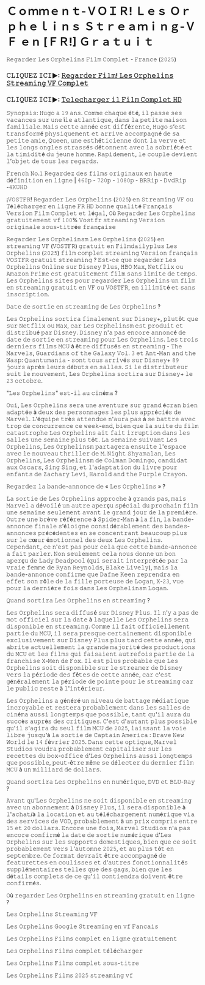 # Ｃｏｍｍｅｎｔ-ＶＯＩＲ! Ｌｅｓ Ｏｒｐｈｅｌｉｎｓ Ｓｔｒｅａｍｉｎｇ-ＶＦ ｅｎ [ＦＲ!] Ｇｒａｔｕｉｔ

𝚁𝚎𝚐𝚊𝚛𝚍𝚎𝚛 𝙻𝚎𝚜 𝙾𝚛𝚙𝚑𝚎𝚕𝚒𝚗𝚜 𝙵𝚒𝚕𝚖 𝙲𝚘𝚖𝚙𝚕𝚎𝚝 - 𝙵𝚛𝚊𝚗𝚌𝚎 (𝟸𝟶𝟸𝟻)

### 𝙲𝙻𝙸𝚀𝚄𝙴𝚉 𝙸𝙲𝙸►: [𝚁𝚎𝚐𝚊𝚛𝚍𝚎𝚛 𝙵𝚒𝚕𝚖! 𝙻𝚎𝚜 𝙾𝚛𝚙𝚑𝚎𝚕𝚒𝚗𝚜 𝚂𝚝𝚛𝚎𝚊𝚖𝚒𝚗𝚐 𝚅𝙵 𝙲𝚘𝚖𝚙𝚕𝚎𝚝](https://t.co/A2n0NMY7uJ)

### 𝙲𝙻𝙸𝚀𝚄𝙴𝚉 𝙸𝙲𝙸►: [𝚃𝚎𝚕𝚎𝚌𝚑𝚊𝚛𝚐𝚎𝚛 𝚒𝚕 𝙵𝚒𝚕𝚖 𝙲𝚘𝚖𝚙𝚕𝚎𝚝 𝙷𝙳](https://t.co/A2n0NMY7uJ)

𝚂𝚢𝚗𝚘𝚙𝚜𝚒𝚜: 𝙷𝚞𝚐𝚘 𝚊 𝟷𝟿 𝚊𝚗𝚜. 𝙲𝚘𝚖𝚖𝚎 𝚌𝚑𝚊𝚚𝚞𝚎 é𝚝é, 𝚒𝚕 𝚙𝚊𝚜𝚜𝚎 𝚜𝚎𝚜 𝚟𝚊𝚌𝚊𝚗𝚌𝚎𝚜 𝚜𝚞𝚛 𝚞𝚗𝚎 î𝚕𝚎 𝚊𝚝𝚕𝚊𝚗𝚝𝚒𝚚𝚞𝚎, 𝚍𝚊𝚗𝚜 𝚕𝚊 𝚙𝚎𝚝𝚒𝚝𝚎 𝚖𝚊𝚒𝚜𝚘𝚗 𝚏𝚊𝚖𝚒𝚕𝚒𝚊𝚕𝚎. 𝙼𝚊𝚒𝚜 𝚌𝚎𝚝𝚝𝚎 𝚊𝚗𝚗é𝚎 𝚎𝚜𝚝 𝚍𝚒𝚏𝚏é𝚛𝚎𝚗𝚝𝚎, 𝙷𝚞𝚐𝚘 𝚜’𝚎𝚜𝚝 𝚝𝚛𝚊𝚗𝚜𝚏𝚘𝚛𝚖é 𝚙𝚑𝚢𝚜𝚒𝚚𝚞𝚎𝚖𝚎𝚗𝚝 𝚎𝚝 𝚊𝚛𝚛𝚒𝚟𝚎 𝚊𝚌𝚌𝚘𝚖𝚙𝚊𝚐𝚗é 𝚍𝚎 𝚜𝚊 𝚙𝚎𝚝𝚒𝚝𝚎 𝚊𝚖𝚒𝚎, 𝚀𝚞𝚎𝚎𝚗, 𝚞𝚗𝚎 𝚎𝚜𝚝𝚑é𝚝𝚒𝚌𝚒𝚎𝚗𝚗𝚎 𝚍𝚘𝚗𝚝 𝚕𝚊 𝚟𝚎𝚛𝚟𝚎 𝚎𝚝 𝚕𝚎𝚜 𝚕𝚘𝚗𝚐𝚜 𝚘𝚗𝚐𝚕𝚎𝚜 𝚜𝚝𝚛𝚊𝚜𝚜é𝚜 𝚍é𝚝𝚘𝚗𝚗𝚎𝚗𝚝 𝚊𝚟𝚎𝚌 𝚕𝚊 𝚜𝚘𝚋𝚛𝚒é𝚝é 𝚎𝚝 𝚕𝚊 𝚝𝚒𝚖𝚒𝚍𝚒𝚝é 𝚍𝚞 𝚓𝚎𝚞𝚗𝚎 𝚑𝚘𝚖𝚖𝚎. 𝚁𝚊𝚙𝚒𝚍𝚎𝚖𝚎𝚗𝚝, 𝚕𝚎 𝚌𝚘𝚞𝚙𝚕𝚎 𝚍𝚎𝚟𝚒𝚎𝚗𝚝 𝚕’𝚘𝚋𝚓𝚎𝚝 𝚍𝚎 𝚝𝚘𝚞𝚜 𝚕𝚎𝚜 𝚛𝚎𝚐𝚊𝚛𝚍𝚜.

𝙵𝚛𝚎𝚗𝚌𝚑 𝙽𝚘.𝟷 𝚁𝚎𝚐𝚊𝚛𝚍𝚎𝚣 𝚍𝚎𝚜 𝚏𝚒𝚕𝚖𝚜 𝚘𝚛𝚒𝚐𝚒𝚗𝚊𝚞𝚡 𝚎𝚗 𝚑𝚊𝚞𝚝𝚎 𝚍é𝚏𝚒𝚗𝚒𝚝𝚒𝚘𝚗 𝚎𝚗 𝚕𝚒𝚐𝚗𝚎 | 𝟺𝟼𝟶𝚙 - 𝟽𝟸𝟶𝚙 - 𝟷𝟶𝟾𝟶𝚙 - 𝙱𝚁𝚁𝚒𝚙 - 𝙳𝚟𝚍𝚁𝚒𝚙 -𝟺𝙺𝚄𝙷𝙳

¡𝚅𝙾𝚂𝚃𝙵𝚁! 𝚁𝚎𝚐𝚊𝚛𝚍𝚎𝚛 𝙻𝚎𝚜 𝙾𝚛𝚙𝚑𝚎𝚕𝚒𝚗𝚜 (𝟸𝟶𝟸𝟻) 𝚎𝚗 𝚂𝚝𝚛𝚎𝚊𝚖𝚒𝚗𝚐 𝚅𝙵 𝚘𝚞 𝚃é𝚕é𝚌𝚑𝚊𝚛𝚐𝚎𝚛 𝚎𝚗 𝚕𝚒𝚐𝚗𝚎 𝙵𝚁 𝙷𝙳 𝚋𝚘𝚗𝚗𝚎 𝚚𝚞𝚊𝚕𝚒𝚝é 𝙵𝚛𝚊𝚗ç𝚊𝚒𝚜 𝚅𝚎𝚛𝚜𝚒𝚘𝚗 𝙵𝚒𝚕𝚖 𝙲𝚘𝚖𝚙𝚕𝚎𝚝 𝚎𝚝 𝚕é𝚐𝚊𝚕, 𝙾ù 𝚁𝚎𝚐𝚊𝚛𝚍𝚎𝚛 𝙻𝚎𝚜 𝙾𝚛𝚙𝚑𝚎𝚕𝚒𝚗𝚜 𝚐𝚛𝚊𝚝𝚞𝚒𝚝𝚎𝚖𝚎𝚗𝚝 𝚟𝚏 𝟷𝟶𝟶% 𝚅𝚘𝚜𝚝𝚏𝚛 𝚜𝚝𝚛𝚎𝚊𝚖𝚒𝚗𝚐 𝚅𝚎𝚛𝚜𝚒𝚘𝚗 𝚘𝚛𝚒𝚐𝚒𝚗𝚊𝚕𝚎 𝚜𝚘𝚞𝚜-𝚝𝚒𝚝𝚛é𝚎 𝚏𝚛𝚊𝚗ç𝚊𝚒𝚜𝚎

𝚁𝚎𝚐𝚊𝚛𝚍𝚎𝚛 𝙻𝚎𝚜 𝙾𝚛𝚙𝚑𝚎𝚕𝚒𝚗𝚜𝚖 𝙻𝚎𝚜 𝙾𝚛𝚙𝚑𝚎𝚕𝚒𝚗𝚜 (𝟸𝟶𝟸𝟻) 𝚎𝚗 𝚜𝚝𝚛𝚎𝚊𝚖𝚒𝚗𝚐 𝚅𝙵 (𝚅𝙾𝚂𝚃𝙵𝚁) 𝚐𝚛𝚊𝚝𝚞𝚒𝚝 𝚎𝚗 𝙵𝚒𝚕𝚖𝚍𝚊𝚒𝚕𝚢𝚙𝚕𝚞𝚜 𝙻𝚎𝚜 𝙾𝚛𝚙𝚑𝚎𝚕𝚒𝚗𝚜 (𝟸𝟶𝟸𝟻) 𝚏𝚒𝚕𝚖 𝚌𝚘𝚖𝚙𝚕𝚎𝚝 𝚜𝚝𝚛𝚎𝚊𝚖𝚒𝚗𝚐 𝚅𝚎𝚛𝚜𝚒𝚘𝚗 𝚏𝚛𝚊𝚗ç𝚊𝚒𝚜 𝚅𝙾𝚂𝚃𝙵𝚁 𝚐𝚛𝚊𝚝𝚞𝚒𝚝 𝚜𝚝𝚛𝚎𝚊𝚖𝚒𝚗𝚐 ? 𝙴𝚜𝚝-𝚌𝚎 𝚚𝚞𝚎 𝚛𝚎𝚐𝚊𝚛𝚍𝚎𝚛 𝙻𝚎𝚜 𝙾𝚛𝚙𝚑𝚎𝚕𝚒𝚗𝚜 𝙾𝚗𝚕𝚒𝚗𝚎 𝚜𝚞𝚛 𝙳𝚒𝚜𝚗𝚎𝚢 𝙿𝚕𝚞𝚜, 𝙷𝙱𝙾 𝙼𝚊𝚡, 𝙽𝚎𝚝𝚏𝚕𝚒𝚡 𝚘𝚞 𝙰𝚖𝚊𝚣𝚘𝚗 𝙿𝚛𝚒𝚖𝚎 𝚎𝚜𝚝 𝚐𝚛𝚊𝚝𝚞𝚒𝚝𝚎𝚖𝚎𝚗𝚝 𝚏𝚒𝚕𝚖 𝚜𝚊𝚗𝚜 𝚕𝚒𝚖𝚒𝚝𝚎 𝚍𝚎 𝚝𝚎𝚖𝚙𝚜. 𝙻𝚎𝚜 𝙾𝚛𝚙𝚑𝚎𝚕𝚒𝚗𝚜 𝚜𝚒𝚝𝚎𝚜 𝚙𝚘𝚞𝚛 𝚛𝚎𝚐𝚊𝚛𝚍𝚎𝚛 𝙻𝚎𝚜 𝙾𝚛𝚙𝚑𝚎𝚕𝚒𝚗𝚜 𝚞𝚗 𝚏𝚒𝚕𝚖 𝚎𝚗 𝚜𝚝𝚛𝚎𝚊𝚖𝚒𝚗𝚐 𝚐𝚛𝚊𝚝𝚞𝚒𝚝 𝚎𝚗 𝚅𝙵 𝚘𝚞 𝚅𝙾𝚂𝚃𝙵𝚁, 𝚎𝚗 𝚒𝚕𝚕𝚒𝚖𝚒𝚝é 𝚎𝚝 𝚜𝚊𝚗𝚜 𝚒𝚗𝚜𝚌𝚛𝚒𝚙𝚝𝚒𝚘𝚗.

𝙳𝚊𝚝𝚎 𝚍𝚎 𝚜𝚘𝚛𝚝𝚒𝚎 𝚎𝚗 𝚜𝚝𝚛𝚎𝚊𝚖𝚒𝚗𝚐 𝚍𝚎 𝙻𝚎𝚜 𝙾𝚛𝚙𝚑𝚎𝚕𝚒𝚗𝚜 ?

𝙻𝚎𝚜 𝙾𝚛𝚙𝚑𝚎𝚕𝚒𝚗𝚜 𝚜𝚘𝚛𝚝𝚒𝚛𝚊 𝚏𝚒𝚗𝚊𝚕𝚎𝚖𝚎𝚗𝚝 𝚜𝚞𝚛 𝙳𝚒𝚜𝚗𝚎𝚢+, 𝚙𝚕𝚞𝚝ô𝚝 𝚚𝚞𝚎 𝚜𝚞𝚛 𝙽𝚎𝚝𝚏𝚕𝚒𝚡 𝚘𝚞 𝙼𝚊𝚡, 𝚌𝚊𝚛 𝙻𝚎𝚜 𝙾𝚛𝚙𝚑𝚎𝚕𝚒𝚗𝚜𝚖 𝚎𝚜𝚝 𝚙𝚛𝚘𝚍𝚞𝚒𝚝 𝚎𝚝 𝚍𝚒𝚜𝚝𝚛𝚒𝚋𝚞é 𝚙𝚊𝚛 𝙳𝚒𝚜𝚗𝚎𝚢. 𝙳𝚒𝚜𝚗𝚎𝚢 𝚗'𝚊 𝚙𝚊𝚜 𝚎𝚗𝚌𝚘𝚛𝚎 𝚊𝚗𝚗𝚘𝚗𝚌é 𝚍𝚎 𝚍𝚊𝚝𝚎 𝚍𝚎 𝚜𝚘𝚛𝚝𝚒𝚎 𝚎𝚗 𝚜𝚝𝚛𝚎𝚊𝚖𝚒𝚗𝚐 𝚙𝚘𝚞𝚛 𝙻𝚎𝚜 𝙾𝚛𝚙𝚑𝚎𝚕𝚒𝚗𝚜. 𝙻𝚎𝚜 𝚝𝚛𝚘𝚒𝚜 𝚍𝚎𝚛𝚗𝚒𝚎𝚛𝚜 𝚏𝚒𝚕𝚖𝚜 𝙼𝙲𝚄 à ê𝚝𝚛𝚎 𝚍𝚒𝚏𝚏𝚞𝚜é𝚜 𝚎𝚗 𝚜𝚝𝚛𝚎𝚊𝚖𝚒𝚗𝚐 - 𝚃𝚑𝚎 𝙼𝚊𝚛𝚟𝚎𝚕𝚜, 𝙶𝚞𝚊𝚛𝚍𝚒𝚊𝚗𝚜 𝚘𝚏 𝚝𝚑𝚎 𝙶𝚊𝚕𝚊𝚡𝚢 𝚅𝚘𝚕. 𝟹 𝚎𝚝 𝙰𝚗𝚝-𝙼𝚊𝚗 𝚊𝚗𝚍 𝚝𝚑𝚎 𝚆𝚊𝚜𝚙: 𝚀𝚞𝚊𝚗𝚝𝚞𝚖𝚊𝚗𝚒𝚊 - 𝚜𝚘𝚗𝚝 𝚝𝚘𝚞𝚜 𝚊𝚛𝚛𝚒𝚟é𝚜 𝚜𝚞𝚛 𝙳𝚒𝚜𝚗𝚎𝚢+ 𝟾𝟿 𝚓𝚘𝚞𝚛𝚜 𝚊𝚙𝚛è𝚜 𝚕𝚎𝚞𝚛𝚜 𝚍é𝚋𝚞𝚝𝚜 𝚎𝚗 𝚜𝚊𝚕𝚕𝚎𝚜. 𝚂𝚒 𝚕𝚎 𝚍𝚒𝚜𝚝𝚛𝚒𝚋𝚞𝚝𝚎𝚞𝚛 𝚜𝚞𝚒𝚝 𝚕𝚎 𝚖𝚘𝚞𝚟𝚎𝚖𝚎𝚗𝚝, 𝙻𝚎𝚜 𝙾𝚛𝚙𝚑𝚎𝚕𝚒𝚗𝚜 𝚜𝚘𝚛𝚝𝚒𝚛𝚊 𝚜𝚞𝚛 𝙳𝚒𝚜𝚗𝚎𝚢+ 𝚕𝚎 𝟸𝟹 𝚘𝚌𝚝𝚘𝚋𝚛𝚎.

"𝙻𝚎𝚜 𝙾𝚛𝚙𝚑𝚎𝚕𝚒𝚗𝚜" 𝚎𝚜𝚝-𝚒𝚕 𝚊𝚞 𝚌𝚒𝚗é𝚖𝚊 ?

𝙾𝚞𝚒, 𝙻𝚎𝚜 𝙾𝚛𝚙𝚑𝚎𝚕𝚒𝚗𝚜 𝚜𝚎𝚛𝚊 𝚞𝚗𝚎 𝚊𝚟𝚎𝚗𝚝𝚞𝚛𝚎 𝚜𝚞𝚛 𝚐𝚛𝚊𝚗𝚍 é𝚌𝚛𝚊𝚗 𝚋𝚒𝚎𝚗 𝚊𝚍𝚊𝚙𝚝é𝚎 à 𝚍𝚎𝚞𝚡 𝚍𝚎𝚜 𝚙𝚎𝚛𝚜𝚘𝚗𝚗𝚊𝚐𝚎𝚜 𝚕𝚎𝚜 𝚙𝚕𝚞𝚜 𝚊𝚙𝚙𝚛é𝚌𝚒é𝚜 𝚍𝚎 𝙼𝚊𝚛𝚟𝚎𝚕. 𝙻'é𝚚𝚞𝚒𝚙𝚎 𝚝𝚛è𝚜 𝚊𝚝𝚝𝚎𝚗𝚍𝚞𝚎 𝚗'𝚊𝚞𝚛𝚊 𝚙𝚊𝚜 à 𝚜𝚎 𝚋𝚊𝚝𝚝𝚛𝚎 𝚊𝚟𝚎𝚌 𝚝𝚛𝚘𝚙 𝚍𝚎 𝚌𝚘𝚗𝚌𝚞𝚛𝚛𝚎𝚗𝚌𝚎 𝚌𝚎 𝚠𝚎𝚎𝚔-𝚎𝚗𝚍, 𝚋𝚒𝚎𝚗 𝚚𝚞𝚎 𝚕𝚊 𝚜𝚞𝚒𝚝𝚎 𝚍𝚞 𝚏𝚒𝚕𝚖 𝚌𝚊𝚝𝚊𝚜𝚝𝚛𝚘𝚙𝚑𝚎 𝙻𝚎𝚜 𝙾𝚛𝚙𝚑𝚎𝚕𝚒𝚗𝚜 𝚊𝚒𝚝 𝚏𝚊𝚒𝚝 𝚒𝚛𝚛𝚞𝚙𝚝𝚒𝚘𝚗 𝚍𝚊𝚗𝚜 𝚕𝚎𝚜 𝚜𝚊𝚕𝚕𝚎𝚜 𝚞𝚗𝚎 𝚜𝚎𝚖𝚊𝚒𝚗𝚎 𝚙𝚕𝚞𝚜 𝚝ô𝚝. 𝙻𝚊 𝚜𝚎𝚖𝚊𝚒𝚗𝚎 𝚜𝚞𝚒𝚟𝚊𝚗𝚝 𝙻𝚎𝚜 𝙾𝚛𝚙𝚑𝚎𝚕𝚒𝚗𝚜, 𝙻𝚎𝚜 𝙾𝚛𝚙𝚑𝚎𝚕𝚒𝚗𝚜𝚖 𝚙𝚊𝚛𝚝𝚊𝚐𝚎𝚛𝚊 𝚎𝚗𝚜𝚞𝚒𝚝𝚎 𝚕'𝚎𝚜𝚙𝚊𝚌𝚎 𝚊𝚟𝚎𝚌 𝚕𝚎 𝚗𝚘𝚞𝚟𝚎𝚊𝚞 𝚝𝚑𝚛𝚒𝚕𝚕𝚎𝚛 𝚍𝚎 𝙼. 𝙽𝚒𝚐𝚑𝚝 𝚂𝚑𝚢𝚊𝚖𝚊𝚕𝚊𝚗, 𝙻𝚎𝚜 𝙾𝚛𝚙𝚑𝚎𝚕𝚒𝚗𝚜, 𝙻𝚎𝚜 𝙾𝚛𝚙𝚑𝚎𝚕𝚒𝚗𝚜𝚖 𝚍𝚎 𝙲𝚘𝚕𝚖𝚊𝚗 𝙳𝚘𝚖𝚒𝚗𝚐𝚘, 𝚌𝚊𝚗𝚍𝚒𝚍𝚊𝚝 𝚊𝚞𝚡 𝙾𝚜𝚌𝚊𝚛𝚜, 𝚂𝚒𝚗𝚐 𝚂𝚒𝚗𝚐, 𝚎𝚝 𝚕'𝚊𝚍𝚊𝚙𝚝𝚊𝚝𝚒𝚘𝚗 𝚍𝚞 𝚕𝚒𝚟𝚛𝚎 𝚙𝚘𝚞𝚛 𝚎𝚗𝚏𝚊𝚗𝚝𝚜 𝚍𝚎 𝚉𝚊𝚌𝚑𝚊𝚛𝚢 𝙻𝚎𝚟𝚒, 𝙷𝚊𝚛𝚘𝚕𝚍 𝚊𝚗𝚍 𝚝𝚑𝚎 𝙿𝚞𝚛𝚙𝚕𝚎 𝙲𝚛𝚊𝚢𝚘𝚗.

𝚁𝚎𝚐𝚊𝚛𝚍𝚎𝚣 𝚕𝚊 𝚋𝚊𝚗𝚍𝚎-𝚊𝚗𝚗𝚘𝚗𝚌𝚎 𝚍𝚎 « 𝙻𝚎𝚜 𝙾𝚛𝚙𝚑𝚎𝚕𝚒𝚗𝚜 » ?

𝙻𝚊 𝚜𝚘𝚛𝚝𝚒𝚎 𝚍𝚎 𝙻𝚎𝚜 𝙾𝚛𝚙𝚑𝚎𝚕𝚒𝚗𝚜 𝚊𝚙𝚙𝚛𝚘𝚌𝚑𝚎 à 𝚐𝚛𝚊𝚗𝚍𝚜 𝚙𝚊𝚜, 𝚖𝚊𝚒𝚜 𝙼𝚊𝚛𝚟𝚎𝚕 𝚊 𝚍é𝚟𝚘𝚒𝚕é 𝚞𝚗 𝚊𝚞𝚝𝚛𝚎 𝚊𝚙𝚎𝚛ç𝚞 𝚜𝚙é𝚌𝚒𝚊𝚕 𝚍𝚞 𝚙𝚛𝚘𝚌𝚑𝚊𝚒𝚗 𝚏𝚒𝚕𝚖 𝚞𝚗𝚎 𝚜𝚎𝚖𝚊𝚒𝚗𝚎 𝚜𝚎𝚞𝚕𝚎𝚖𝚎𝚗𝚝 𝚊𝚟𝚊𝚗𝚝 𝚕𝚎 𝚐𝚛𝚊𝚗𝚍 𝚓𝚘𝚞𝚛 𝚍𝚎 𝚕𝚊 𝚙𝚛𝚎𝚖𝚒è𝚛𝚎. 𝙾𝚞𝚝𝚛𝚎 𝚞𝚗𝚎 𝚋𝚛è𝚟𝚎 𝚛é𝚏é𝚛𝚎𝚗𝚌𝚎 à 𝚂𝚙𝚒𝚍𝚎𝚛-𝙼𝚊𝚗 à 𝚕𝚊 𝚏𝚒𝚗, 𝚕𝚊 𝚋𝚊𝚗𝚍𝚎-𝚊𝚗𝚗𝚘𝚗𝚌𝚎 𝚏𝚒𝚗𝚊𝚕𝚎 𝚜'é𝚕𝚘𝚒𝚐𝚗𝚎 𝚌𝚘𝚗𝚜𝚒𝚍é𝚛𝚊𝚋𝚕𝚎𝚖𝚎𝚗𝚝 𝚍𝚎𝚜 𝚋𝚊𝚗𝚍𝚎𝚜-𝚊𝚗𝚗𝚘𝚗𝚌𝚎𝚜 𝚙𝚛é𝚌é𝚍𝚎𝚗𝚝𝚎𝚜 𝚎𝚗 𝚜𝚎 𝚌𝚘𝚗𝚌𝚎𝚗𝚝𝚛𝚊𝚗𝚝 𝚋𝚎𝚊𝚞𝚌𝚘𝚞𝚙 𝚙𝚕𝚞𝚜 𝚜𝚞𝚛 𝚕𝚎 𝚌œ𝚞𝚛 é𝚖𝚘𝚝𝚒𝚘𝚗𝚗𝚎𝚕 𝚍𝚎𝚜 𝚍𝚎𝚞𝚡 𝙻𝚎𝚜 𝙾𝚛𝚙𝚑𝚎𝚕𝚒𝚗𝚜. 𝙲𝚎𝚙𝚎𝚗𝚍𝚊𝚗𝚝, 𝚌𝚎 𝚗'𝚎𝚜𝚝 𝚙𝚊𝚜 𝚙𝚘𝚞𝚛 𝚌𝚎𝚕𝚊 𝚚𝚞𝚎 𝚌𝚎𝚝𝚝𝚎 𝚋𝚊𝚗𝚍𝚎-𝚊𝚗𝚗𝚘𝚗𝚌𝚎 𝚊 𝚏𝚊𝚒𝚝 𝚙𝚊𝚛𝚕𝚎𝚛. 𝙽𝚘𝚗 𝚜𝚎𝚞𝚕𝚎𝚖𝚎𝚗𝚝 𝚌𝚎𝚕𝚊 𝚗𝚘𝚞𝚜 𝚍𝚘𝚗𝚗𝚎 𝚞𝚗 𝚋𝚘𝚗 𝚊𝚙𝚎𝚛ç𝚞 𝚍𝚎 𝙻𝚊𝚍𝚢 𝙳𝚎𝚊𝚍𝚙𝚘𝚘𝚕 (𝚚𝚞𝚒 𝚜𝚎𝚛𝚊𝚒𝚝 𝚒𝚗𝚝𝚎𝚛𝚙𝚛é𝚝é𝚎 𝚙𝚊𝚛 𝚕𝚊 𝚟𝚛𝚊𝚒𝚎 𝚏𝚎𝚖𝚖𝚎 𝚍𝚎 𝚁𝚢𝚊𝚗 𝚁𝚎𝚢𝚗𝚘𝚕𝚍𝚜, 𝙱𝚕𝚊𝚔𝚎 𝙻𝚒𝚟𝚎𝚕𝚢), 𝚖𝚊𝚒𝚜 𝚕𝚊 𝚋𝚊𝚗𝚍𝚎-𝚊𝚗𝚗𝚘𝚗𝚌𝚎 𝚌𝚘𝚗𝚏𝚒𝚛𝚖𝚎 𝚚𝚞𝚎 𝙳𝚊𝚏𝚗𝚎 𝙺𝚎𝚎𝚗 𝚛𝚎𝚙𝚛𝚎𝚗𝚍𝚛𝚊 𝚎𝚗 𝚎𝚏𝚏𝚎𝚝 𝚜𝚘𝚗 𝚛ô𝚕𝚎 𝚍𝚎 𝚕𝚊 𝚏𝚒𝚕𝚕𝚎 𝚙𝚘𝚛𝚝𝚎𝚞𝚜𝚎 𝚍𝚎 𝙻𝚘𝚐𝚊𝚗, 𝚇-𝟸𝟹, 𝚟𝚞𝚎 𝚙𝚘𝚞𝚛 𝚕𝚊 𝚍𝚎𝚛𝚗𝚒è𝚛𝚎 𝚏𝚘𝚒𝚜 𝚍𝚊𝚗𝚜 𝙻𝚎𝚜 𝙾𝚛𝚙𝚑𝚎𝚕𝚒𝚗𝚜𝚖 𝙻𝚘𝚐𝚊𝚗.

𝚀𝚞𝚊𝚗𝚍 𝚜𝚘𝚛𝚝𝚒𝚛𝚊 𝙻𝚎𝚜 𝙾𝚛𝚙𝚑𝚎𝚕𝚒𝚗𝚜 𝚎𝚗 𝚜𝚝𝚛𝚎𝚊𝚖𝚒𝚗𝚐 ?

𝙻𝚎𝚜 𝙾𝚛𝚙𝚑𝚎𝚕𝚒𝚗𝚜 𝚜𝚎𝚛𝚊 𝚍𝚒𝚏𝚏𝚞𝚜é 𝚜𝚞𝚛 𝙳𝚒𝚜𝚗𝚎𝚢 𝙿𝚕𝚞𝚜. 𝙸𝚕 𝚗'𝚢 𝚊 𝚙𝚊𝚜 𝚍𝚎 𝚖𝚘𝚝 𝚘𝚏𝚏𝚒𝚌𝚒𝚎𝚕 𝚜𝚞𝚛 𝚕𝚊 𝚍𝚊𝚝𝚎 à 𝚕𝚊𝚚𝚞𝚎𝚕𝚕𝚎 𝙻𝚎𝚜 𝙾𝚛𝚙𝚑𝚎𝚕𝚒𝚗𝚜 𝚜𝚎𝚛𝚊 𝚍𝚒𝚜𝚙𝚘𝚗𝚒𝚋𝚕𝚎 𝚎𝚗 𝚜𝚝𝚛𝚎𝚊𝚖𝚒𝚗𝚐. 𝙲𝚘𝚖𝚖𝚎 𝚒𝚕 𝚏𝚊𝚒𝚝 𝚘𝚏𝚏𝚒𝚌𝚒𝚎𝚕𝚕𝚎𝚖𝚎𝚗𝚝 𝚙𝚊𝚛𝚝𝚒𝚎 𝚍𝚞 𝙼𝙲𝚄, 𝚒𝚕 𝚜𝚎𝚛𝚊 𝚙𝚛𝚎𝚜𝚚𝚞𝚎 𝚌𝚎𝚛𝚝𝚊𝚒𝚗𝚎𝚖𝚎𝚗𝚝 𝚍𝚒𝚜𝚙𝚘𝚗𝚒𝚋𝚕𝚎 𝚎𝚡𝚌𝚕𝚞𝚜𝚒𝚟𝚎𝚖𝚎𝚗𝚝 𝚜𝚞𝚛 𝙳𝚒𝚜𝚗𝚎𝚢 𝙿𝚕𝚞𝚜 𝚙𝚕𝚞𝚜 𝚝𝚊𝚛𝚍 𝚌𝚎𝚝𝚝𝚎 𝚊𝚗𝚗é𝚎, 𝚚𝚞𝚒 𝚊𝚋𝚛𝚒𝚝𝚎 𝚊𝚌𝚝𝚞𝚎𝚕𝚕𝚎𝚖𝚎𝚗𝚝 𝚕𝚊 𝚐𝚛𝚊𝚗𝚍𝚎 𝚖𝚊𝚓𝚘𝚛𝚒𝚝é 𝚍𝚎𝚜 𝚙𝚛𝚘𝚍𝚞𝚌𝚝𝚒𝚘𝚗𝚜 𝚍𝚞 𝙼𝙲𝚄 𝚎𝚝 𝚕𝚎𝚜 𝚏𝚒𝚕𝚖𝚜 𝚚𝚞𝚒 𝚏𝚊𝚒𝚜𝚊𝚒𝚎𝚗𝚝 𝚊𝚞𝚝𝚛𝚎𝚏𝚘𝚒𝚜 𝚙𝚊𝚛𝚝𝚒𝚎 𝚍𝚎 𝚕𝚊 𝚏𝚛𝚊𝚗𝚌𝚑𝚒𝚜𝚎 𝚇-𝙼𝚎𝚗 𝚍𝚎 𝙵𝚘𝚡. 𝙸𝚕 𝚎𝚜𝚝 𝚙𝚕𝚞𝚜 𝚙𝚛𝚘𝚋𝚊𝚋𝚕𝚎 𝚚𝚞𝚎 𝙻𝚎𝚜 𝙾𝚛𝚙𝚑𝚎𝚕𝚒𝚗𝚜 𝚜𝚘𝚒𝚝 𝚍𝚒𝚜𝚙𝚘𝚗𝚒𝚋𝚕𝚎 𝚜𝚞𝚛 𝚕𝚎 𝚜𝚝𝚛𝚎𝚊𝚖𝚎𝚛 𝚍𝚎 𝙳𝚒𝚜𝚗𝚎𝚢 𝚟𝚎𝚛𝚜 𝚕𝚊 𝚙é𝚛𝚒𝚘𝚍𝚎 𝚍𝚎𝚜 𝚏ê𝚝𝚎𝚜 𝚍𝚎 𝚌𝚎𝚝𝚝𝚎 𝚊𝚗𝚗é𝚎, 𝚌𝚊𝚛 𝚌'𝚎𝚜𝚝 𝚐é𝚗é𝚛𝚊𝚕𝚎𝚖𝚎𝚗𝚝 𝚕𝚊 𝚙é𝚛𝚒𝚘𝚍𝚎 𝚍𝚎 𝚙𝚘𝚒𝚗𝚝𝚎 𝚙𝚘𝚞𝚛 𝚕𝚎 𝚜𝚝𝚛𝚎𝚊𝚖𝚒𝚗𝚐 𝚌𝚊𝚛 𝚕𝚎 𝚙𝚞𝚋𝚕𝚒𝚌 𝚛𝚎𝚜𝚝𝚎 à 𝚕'𝚒𝚗𝚝é𝚛𝚒𝚎𝚞𝚛.

𝙻𝚎𝚜 𝙾𝚛𝚙𝚑𝚎𝚕𝚒𝚗𝚜 𝚊 𝚐é𝚗é𝚛é 𝚞𝚗 𝚗𝚒𝚟𝚎𝚊𝚞 𝚍𝚎 𝚋𝚊𝚝𝚝𝚊𝚐𝚎 𝚖é𝚍𝚒𝚊𝚝𝚒𝚚𝚞𝚎 𝚒𝚗𝚌𝚛𝚘𝚢𝚊𝚋𝚕𝚎 𝚎𝚝 𝚛𝚎𝚜𝚝𝚎𝚛𝚊 𝚙𝚛𝚘𝚋𝚊𝚋𝚕𝚎𝚖𝚎𝚗𝚝 𝚍𝚊𝚗𝚜 𝚕𝚎𝚜 𝚜𝚊𝚕𝚕𝚎𝚜 𝚍𝚎 𝚌𝚒𝚗é𝚖𝚊 𝚊𝚞𝚜𝚜𝚒 𝚕𝚘𝚗𝚐𝚝𝚎𝚖𝚙𝚜 𝚚𝚞𝚎 𝚙𝚘𝚜𝚜𝚒𝚋𝚕𝚎, 𝚝𝚊𝚗𝚝 𝚚𝚞'𝚒𝚕 𝚊𝚞𝚛𝚊 𝚍𝚞 𝚜𝚞𝚌𝚌è𝚜 𝚊𝚞𝚙𝚛è𝚜 𝚍𝚎𝚜 𝚌𝚛𝚒𝚝𝚒𝚚𝚞𝚎𝚜. 𝙲'𝚎𝚜𝚝 𝚍'𝚊𝚞𝚝𝚊𝚗𝚝 𝚙𝚕𝚞𝚜 𝚙𝚘𝚜𝚜𝚒𝚋𝚕𝚎 𝚚𝚞'𝚒𝚕 𝚜'𝚊𝚐𝚒𝚛𝚊 𝚍𝚞 𝚜𝚎𝚞𝚕 𝚏𝚒𝚕𝚖 𝙼𝙲𝚄 𝚍𝚎 𝟸𝟶𝟸𝟻, 𝚕𝚊𝚒𝚜𝚜𝚊𝚗𝚝 𝚕𝚊 𝚟𝚘𝚒𝚎 𝚕𝚒𝚋𝚛𝚎 𝚓𝚞𝚜𝚚𝚞'à 𝚕𝚊 𝚜𝚘𝚛𝚝𝚒𝚎 𝚍𝚎 𝙲𝚊𝚙𝚝𝚊𝚒𝚗 𝙰𝚖𝚎𝚛𝚒𝚌𝚊 : 𝙱𝚛𝚊𝚟𝚎 𝙽𝚎𝚠 𝚆𝚘𝚛𝚕𝚍 𝚕𝚎 𝟷𝟺 𝚏é𝚟𝚛𝚒𝚎𝚛 𝟸𝟶𝟸𝟻. 𝙳𝚊𝚗𝚜 𝚌𝚎𝚝𝚝𝚎 𝚘𝚙𝚝𝚒𝚚𝚞𝚎, 𝙼𝚊𝚛𝚟𝚎𝚕 𝚂𝚝𝚞𝚍𝚒𝚘𝚜 𝚟𝚘𝚞𝚍𝚛𝚊 𝚙𝚛𝚘𝚋𝚊𝚋𝚕𝚎𝚖𝚎𝚗𝚝 𝚌𝚊𝚙𝚒𝚝𝚊𝚕𝚒𝚜𝚎𝚛 𝚜𝚞𝚛 𝚕𝚎𝚜 𝚛𝚎𝚌𝚎𝚝𝚝𝚎𝚜 𝚍𝚞 𝚋𝚘𝚡-𝚘𝚏𝚏𝚒𝚌𝚎 𝚍'𝙻𝚎𝚜 𝙾𝚛𝚙𝚑𝚎𝚕𝚒𝚗𝚜 𝚊𝚞𝚜𝚜𝚒 𝚕𝚘𝚗𝚐𝚝𝚎𝚖𝚙𝚜 𝚚𝚞𝚎 𝚙𝚘𝚜𝚜𝚒𝚋𝚕𝚎, 𝚙𝚎𝚞𝚝-ê𝚝𝚛𝚎 𝚖ê𝚖𝚎 𝚜𝚎 𝚍é𝚕𝚎𝚌𝚝𝚎𝚛 𝚍𝚞 𝚍𝚎𝚛𝚗𝚒𝚎𝚛 𝚏𝚒𝚕𝚖 𝙼𝙲𝚄 à 𝚞𝚗 𝚖𝚒𝚕𝚕𝚒𝚊𝚛𝚍 𝚍𝚎 𝚍𝚘𝚕𝚕𝚊𝚛𝚜.

𝚀𝚞𝚊𝚗𝚍 𝚜𝚘𝚛𝚝𝚒𝚛𝚊 𝙻𝚎𝚜 𝙾𝚛𝚙𝚑𝚎𝚕𝚒𝚗𝚜 𝚎𝚗 𝚗𝚞𝚖é𝚛𝚒𝚚𝚞𝚎, 𝙳𝚅𝙳 𝚎𝚝 𝙱𝙻𝚄-𝚁𝚊𝚢 ?

𝙰𝚟𝚊𝚗𝚝 𝚚𝚞'𝙻𝚎𝚜 𝙾𝚛𝚙𝚑𝚎𝚕𝚒𝚗𝚜 𝚗𝚎 𝚜𝚘𝚒𝚝 𝚍𝚒𝚜𝚙𝚘𝚗𝚒𝚋𝚕𝚎 𝚎𝚗 𝚜𝚝𝚛𝚎𝚊𝚖𝚒𝚗𝚐 𝚊𝚟𝚎𝚌 𝚞𝚗 𝚊𝚋𝚘𝚗𝚗𝚎𝚖𝚎𝚗𝚝 à 𝙳𝚒𝚜𝚗𝚎𝚢 𝙿𝚕𝚞𝚜, 𝚒𝚕 𝚜𝚎𝚛𝚊 𝚍𝚒𝚜𝚙𝚘𝚗𝚒𝚋𝚕𝚎 à 𝚕'𝚊𝚌𝚑𝚊𝚝/à 𝚕𝚊 𝚕𝚘𝚌𝚊𝚝𝚒𝚘𝚗 𝚎𝚝 𝚊𝚞 𝚝é𝚕é𝚌𝚑𝚊𝚛𝚐𝚎𝚖𝚎𝚗𝚝 𝚗𝚞𝚖é𝚛𝚒𝚚𝚞𝚎 𝚟𝚒𝚊 𝚍𝚎𝚜 𝚜𝚎𝚛𝚟𝚒𝚌𝚎𝚜 𝚍𝚎 𝚅𝙾𝙳, 𝚙𝚛𝚘𝚋𝚊𝚋𝚕𝚎𝚖𝚎𝚗𝚝 à 𝚞𝚗 𝚙𝚛𝚒𝚡 𝚌𝚘𝚖𝚙𝚛𝚒𝚜 𝚎𝚗𝚝𝚛𝚎 𝟷𝟻 𝚎𝚝 𝟸𝟶 𝚍𝚘𝚕𝚕𝚊𝚛𝚜. 𝙴𝚗𝚌𝚘𝚛𝚎 𝚞𝚗𝚎 𝚏𝚘𝚒𝚜, 𝙼𝚊𝚛𝚟𝚎𝚕 𝚂𝚝𝚞𝚍𝚒𝚘𝚜 𝚗'𝚊 𝚙𝚊𝚜 𝚎𝚗𝚌𝚘𝚛𝚎 𝚌𝚘𝚗𝚏𝚒𝚛𝚖é 𝚕𝚊 𝚍𝚊𝚝𝚎 𝚍𝚎 𝚜𝚘𝚛𝚝𝚒𝚎 𝚗𝚞𝚖é𝚛𝚒𝚚𝚞𝚎 𝚍'𝙻𝚎𝚜 𝙾𝚛𝚙𝚑𝚎𝚕𝚒𝚗𝚜 𝚜𝚞𝚛 𝚕𝚎𝚜 𝚜𝚞𝚙𝚙𝚘𝚛𝚝𝚜 𝚍𝚘𝚖𝚎𝚜𝚝𝚒𝚚𝚞𝚎𝚜, 𝚋𝚒𝚎𝚗 𝚚𝚞𝚎 𝚌𝚎 𝚜𝚘𝚒𝚝 𝚙𝚛𝚘𝚋𝚊𝚋𝚕𝚎𝚖𝚎𝚗𝚝 𝚟𝚎𝚛𝚜 𝚕'𝚊𝚞𝚝𝚘𝚖𝚗𝚎 𝟸𝟶𝟸𝟻, 𝚎𝚝 𝚊𝚞 𝚙𝚕𝚞𝚜 𝚝ô𝚝 𝚎𝚗 𝚜𝚎𝚙𝚝𝚎𝚖𝚋𝚛𝚎. 𝙲𝚎 𝚏𝚘𝚛𝚖𝚊𝚝 𝚍𝚎𝚟𝚛𝚊𝚒𝚝 ê𝚝𝚛𝚎 𝚊𝚌𝚌𝚘𝚖𝚙𝚊𝚐𝚗é 𝚍𝚎 𝚏𝚎𝚊𝚝𝚞𝚛𝚎𝚝𝚝𝚎𝚜 𝚎𝚗 𝚌𝚘𝚞𝚕𝚒𝚜𝚜𝚎𝚜 𝚎𝚝 𝚍'𝚊𝚞𝚝𝚛𝚎𝚜 𝚏𝚘𝚗𝚌𝚝𝚒𝚘𝚗𝚗𝚊𝚕𝚒𝚝é𝚜 𝚜𝚞𝚙𝚙𝚕é𝚖𝚎𝚗𝚝𝚊𝚒𝚛𝚎𝚜 𝚝𝚎𝚕𝚕𝚎𝚜 𝚚𝚞𝚎 𝚍𝚎𝚜 𝚐𝚊𝚐𝚜, 𝚋𝚒𝚎𝚗 𝚚𝚞𝚎 𝚕𝚎𝚜 𝚍é𝚝𝚊𝚒𝚕𝚜 𝚌𝚘𝚖𝚙𝚕𝚎𝚝𝚜 𝚍𝚎 𝚌𝚎 𝚚𝚞'𝚒𝚕 𝚌𝚘𝚗𝚝𝚒𝚎𝚗𝚍𝚛𝚊 𝚍𝚘𝚒𝚟𝚎𝚗𝚝 ê𝚝𝚛𝚎 𝚌𝚘𝚗𝚏𝚒𝚛𝚖é𝚜.

𝙾ù 𝚛𝚎𝚐𝚊𝚛𝚍𝚎𝚛 𝙻𝚎𝚜 𝙾𝚛𝚙𝚑𝚎𝚕𝚒𝚗𝚜 𝚎𝚗 𝚜𝚝𝚛𝚎𝚊𝚖𝚒𝚗𝚐 𝚐𝚛𝚊𝚝𝚞𝚒𝚝 𝚎𝚗 𝚕𝚒𝚐𝚗𝚎 ?

𝙻𝚎𝚜 𝙾𝚛𝚙𝚑𝚎𝚕𝚒𝚗𝚜 𝚂𝚝𝚛𝚎𝚊𝚖𝚒𝚗𝚐 𝚅𝙵

𝙻𝚎𝚜 𝙾𝚛𝚙𝚑𝚎𝚕𝚒𝚗𝚜 𝙶𝚘𝚘𝚐𝚕𝚎 𝚂𝚝𝚛𝚎𝚊𝚖𝚒𝚗𝚐 𝚎𝚗 𝚟𝚏 𝙵𝚊𝚗𝚌𝚊𝚒𝚜

𝙻𝚎𝚜 𝙾𝚛𝚙𝚑𝚎𝚕𝚒𝚗𝚜 𝙵𝚒𝚕𝚖𝚜 𝚌𝚘𝚖𝚙𝚕𝚎𝚝 𝚎𝚗 𝚕𝚒𝚐𝚗𝚎 𝚐𝚛𝚊𝚝𝚞𝚒𝚝𝚎𝚖𝚎𝚗𝚝

𝙻𝚎𝚜 𝙾𝚛𝚙𝚑𝚎𝚕𝚒𝚗𝚜 𝙵𝚒𝚕𝚖𝚜 𝚌𝚘𝚖𝚙𝚕𝚎𝚝 𝚝é𝚕é𝚌𝚑𝚊𝚛𝚐𝚎𝚛

𝙻𝚎𝚜 𝙾𝚛𝚙𝚑𝚎𝚕𝚒𝚗𝚜 𝙵𝚒𝚕𝚖𝚜 𝚌𝚘𝚖𝚙𝚕𝚎𝚝 𝚜𝚘𝚞𝚜-𝚝𝚒𝚝𝚛𝚎

𝙻𝚎𝚜 𝙾𝚛𝚙𝚑𝚎𝚕𝚒𝚗𝚜 𝙵𝚒𝚕𝚖𝚜 𝟸𝟶𝟸𝟻 𝚜𝚝𝚛𝚎𝚊𝚖𝚒𝚗𝚐 𝚟𝚏
